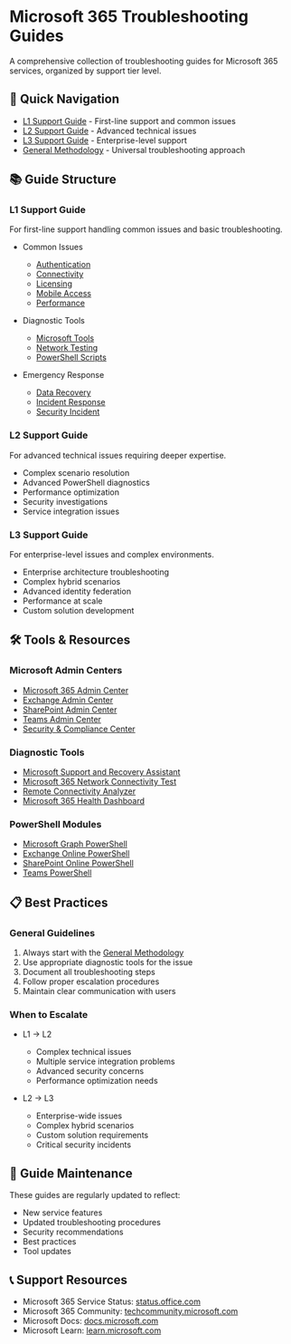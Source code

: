 # Microsoft 365 Troubleshooting Guides

A comprehensive collection of troubleshooting guides for Microsoft 365 services, organized by support tier level.

## 🎯 Quick Navigation

- [L1 Support Guide](L1_M365_Troubleshooting_Guide/) - First-line support and common issues
- [L2 Support Guide](L2_M365_Troubleshooting_Guide/M365_L2_Advanced_Troubleshooting_Guide.md) - Advanced technical issues
- [L3 Support Guide](L3_M365_Troubleshooting_Guide/M365_L3_Enterprise_Troubleshooting_Guide.md) - Enterprise-level support
- [General Methodology](general_methodology.md) - Universal troubleshooting approach

## 📚 Guide Structure

### L1 Support Guide
For first-line support handling common issues and basic troubleshooting.

- Common Issues
  - [Authentication](L1_M365_Troubleshooting_Guide/common_issues/authentication.md)
  - [Connectivity](L1_M365_Troubleshooting_Guide/common_issues/connectivity.md)
  - [Licensing](L1_M365_Troubleshooting_Guide/common_issues/licensing.md)
  - [Mobile Access](L1_M365_Troubleshooting_Guide/common_issues/mobile_access.md)
  - [Performance](L1_M365_Troubleshooting_Guide/common_issues/performance.md)

- Diagnostic Tools
  - [Microsoft Tools](L1_M365_Troubleshooting_Guide/diagnostic_tools/microsoft_tools.md)
  - [Network Testing](L1_M365_Troubleshooting_Guide/diagnostic_tools/network_testing.md)
  - [PowerShell Scripts](L1_M365_Troubleshooting_Guide/diagnostic_tools/powershell_scripts.md)

- Emergency Response
  - [Data Recovery](L1_M365_Troubleshooting_Guide/emergency_response/data_recovery.md)
  - [Incident Response](L1_M365_Troubleshooting_Guide/emergency_response/incident_response.md)
  - [Security Incident](L1_M365_Troubleshooting_Guide/emergency_response/security_incident.md)

### L2 Support Guide
For advanced technical issues requiring deeper expertise.

- Complex scenario resolution
- Advanced PowerShell diagnostics
- Performance optimization
- Security investigations
- Service integration issues

### L3 Support Guide
For enterprise-level issues and complex environments.

- Enterprise architecture troubleshooting
- Complex hybrid scenarios
- Advanced identity federation
- Performance at scale
- Custom solution development

## 🛠 Tools & Resources

### Microsoft Admin Centers
- [Microsoft 365 Admin Center](https://admin.microsoft.com)
- [Exchange Admin Center](https://admin.exchange.microsoft.com)
- [SharePoint Admin Center](https://admin.microsoft.com/sharepoint)
- [Teams Admin Center](https://admin.teams.microsoft.com)
- [Security & Compliance Center](https://protection.office.com)

### Diagnostic Tools
- [Microsoft Support and Recovery Assistant](https://aka.ms/SaRA)
- [Microsoft 365 Network Connectivity Test](https://connectivity.office.com)
- [Remote Connectivity Analyzer](https://testconnectivity.microsoft.com)
- [Microsoft 365 Health Dashboard](https://status.office.com)

### PowerShell Modules
- [Microsoft Graph PowerShell](https://docs.microsoft.com/powershell/microsoftgraph)
- [Exchange Online PowerShell](https://docs.microsoft.com/powershell/exchange/exchange-online-powershell)
- [SharePoint Online PowerShell](https://docs.microsoft.com/powershell/sharepoint/sharepoint-online/connect-sharepoint-online)
- [Teams PowerShell](https://docs.microsoft.com/microsoftteams/teams-powershell-overview)

## 📋 Best Practices

### General Guidelines
1. Always start with the [General Methodology](general_methodology.md)
2. Use appropriate diagnostic tools for the issue
3. Document all troubleshooting steps
4. Follow proper escalation procedures
5. Maintain clear communication with users

### When to Escalate
- L1 → L2
  - Complex technical issues
  - Multiple service integration problems
  - Advanced security concerns
  - Performance optimization needs

- L2 → L3
  - Enterprise-wide issues
  - Complex hybrid scenarios
  - Custom solution requirements
  - Critical security incidents

## 🔄 Guide Maintenance

These guides are regularly updated to reflect:
- New service features
- Updated troubleshooting procedures
- Security recommendations
- Best practices
- Tool updates


## 📞 Support Resources

- Microsoft 365 Service Status: [status.office.com](https://status.office.com)
- Microsoft 365 Community: [techcommunity.microsoft.com](https://techcommunity.microsoft.com)
- Microsoft Docs: [docs.microsoft.com](https://docs.microsoft.com)
- Microsoft Learn: [learn.microsoft.com](https://learn.microsoft.com)
